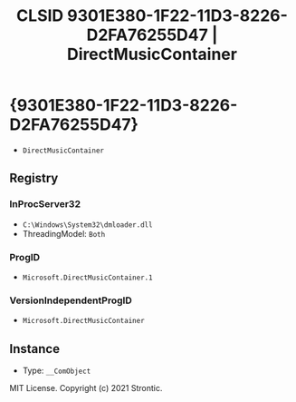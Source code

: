 ﻿---
title: "CLSID 9301E380-1F22-11D3-8226-D2FA76255D47 | DirectMusicContainer"
excerpt: What is COM-Object CLSID 9301E380-1F22-11D3-8226-D2FA76255D47?
---

# {9301E380-1F22-11D3-8226-D2FA76255D47}

* `DirectMusicContainer`

## Registry


### InProcServer32

* `C:\Windows\System32\dmloader.dll`
* ThreadingModel: `Both`

### ProgID

* `Microsoft.DirectMusicContainer.1`

### VersionIndependentProgID

* `Microsoft.DirectMusicContainer`

## Instance

* Type: `__ComObject`

MIT License. Copyright (c) 2021 Strontic.


